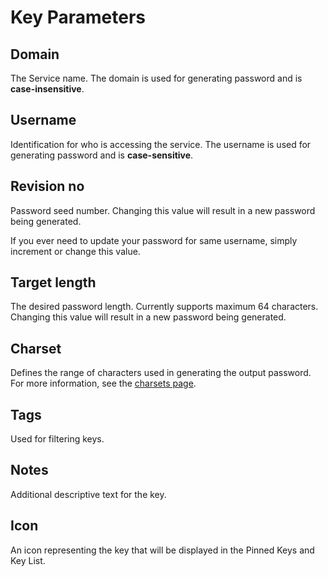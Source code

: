 # Key Parameters

## Domain

The Service name. The domain is used for generating password and is **case-insensitive**.

## Username

Identification for who is accessing the service. The username is used for generating password and is **case-sensitive**.

## Revision no

Password seed number. Changing this value will result in a new password being generated.

If you ever need to update your password for same username, simply increment or change this value.

## Target length

The desired password length. Currently supports maximum 64 characters. Changing this value will result in a new password
being generated.

## Charset

Defines the range of characters used in generating the output password. For more information, see
the [charsets page](./charsets.md).

## Tags

Used for filtering keys.

## Notes

Additional descriptive text for the key.

## Icon

An icon representing the key that will be displayed in the Pinned Keys and Key List.
